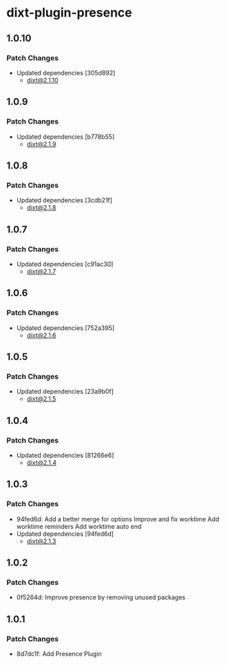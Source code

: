 # dixt-plugin-presence

## 1.0.10

### Patch Changes

- Updated dependencies [305d892]
  - dixt@2.1.10

## 1.0.9

### Patch Changes

- Updated dependencies [b778b55]
  - dixt@2.1.9

## 1.0.8

### Patch Changes

- Updated dependencies [3cdb21f]
  - dixt@2.1.8

## 1.0.7

### Patch Changes

- Updated dependencies [c91ac30]
  - dixt@2.1.7

## 1.0.6

### Patch Changes

- Updated dependencies [752a395]
  - dixt@2.1.6

## 1.0.5

### Patch Changes

- Updated dependencies [23a9b0f]
  - dixt@2.1.5

## 1.0.4

### Patch Changes

- Updated dependencies [81266e6]
  - dixt@2.1.4

## 1.0.3

### Patch Changes

- 94fed6d: Add a better merge for options
  Improve and fix worktime
  Add worktime reminders
  Add worktime auto end
- Updated dependencies [94fed6d]
  - dixt@2.1.3

## 1.0.2

### Patch Changes

- 0f5264d: Improve presence by removing unused packages

## 1.0.1

### Patch Changes

- 8d7dc1f: Add Presence Plugin
